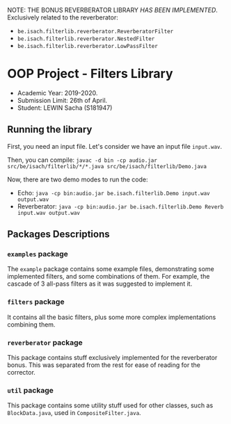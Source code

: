 NOTE: THE BONUS REVERBERATOR LIBRARY *HAS BEEN IMPLEMENTED*.
Exclusively related to the reverberator:
* `be.isach.filterlib.reverberator.ReverberatorFilter`
* `be.isach.filterlib.reverberator.NestedFilter`
* `be.isach.filterlib.reverberator.LowPassFilter`

# OOP Project - Filters Library

- Academic Year: 2019-2020.
- Submission Limit: 26th of April.
- Student: LEWIN Sacha (S181947)

## Running the library
First, you need an input file. Let's consider we have an input file `input.wav`.

Then, you can compile:
`javac -d bin -cp audio.jar src/be/isach/filterlib/*/*.java src/be/isach/filterlib/Demo.java`

Now, there are two demo modes to run the code:
* Echo: `java -cp bin:audio.jar be.isach.filterlib.Demo input.wav output.wav`
* Reverberator: `java -cp bin:audio.jar be.isach.filterlib.Demo Reverb input.wav output.wav`

## Packages Descriptions
### `examples` package
The `example` package contains some example files, demonstrating some
implemented filters, and some combinations of them. For example, the cascade
of 3 all-pass filters as it was suggested to implement it.

### `filters` package
It contains all the basic filters, plus some more complex implementations
combining them.

### `reverberator` package
This package contains stuff exclusively implemented for the reverberator bonus.
This was separated from the rest for ease of reading for the corrector.

### `util` package
This package contains some utility stuff used for other classes, such as 
`BlockData.java`, used in `CompositeFilter.java`.